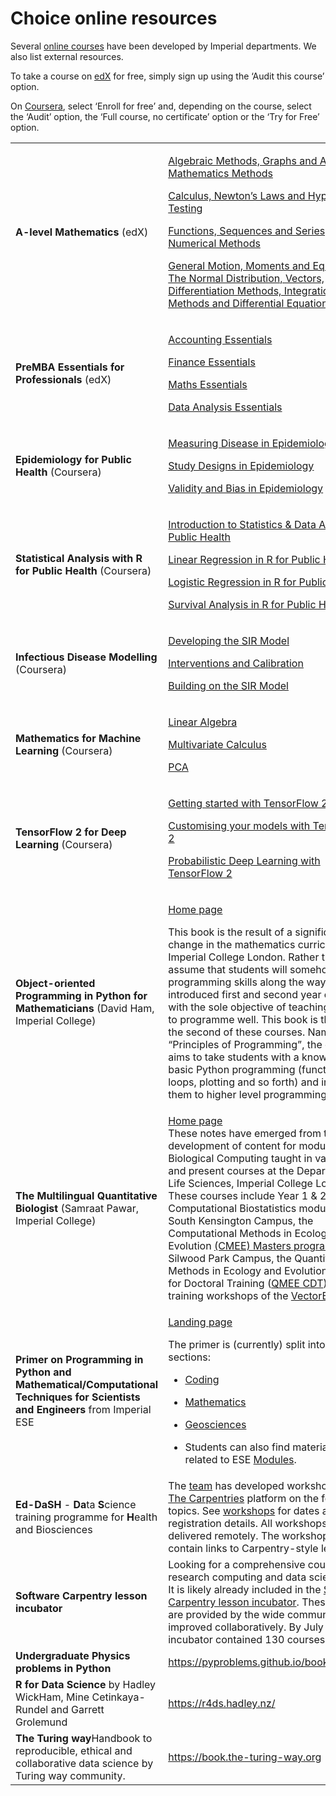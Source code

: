 # Choice online resources

Several [online
courses](https://www.imperial.ac.uk/students/success-guide/ug/effective-study/working-by-yourself/learning-online/online-courses/)
have been developed by Imperial departments. We also list external
resources.

To take a course on [edX](https://www.edx.org/school/imperialx) for
free, simply sign up using the ‘Audit this course’ option.

On [Coursera](https://www.coursera.org/imperial), select ‘Enroll for
free’ and, depending on the course, select the ‘Audit’ option, the ‘Full
course, no certificate’ option or the ‘Try for Free’ option.

<table>
<colgroup>
<col style="width: 38%" />
<col style="width: 61%" />
</colgroup>
<tr>
<td><strong>A-level Mathematics </strong>(edX)</td>
<td><p><a
href="https://www.edx.org/course/a-level-mathematics-for-year-12-course-1-algebraic">Algebraic
Methods, Graphs and Applied Mathematics Methods</a></p>
<p><a
href="https://www.edx.org/course/a-level-mathematics-for-year-12-course-2-calculus">Calculus,
Newton’s Laws and Hypothesis Testing</a></p>
<p><a
href="https://www.edx.org/course/a-level-mathematics-for-year-13-course-1-functions">Functions,
Sequences and Series, and Numerical Methods</a></p>
<p><a
href="https://www.edx.org/course/a-level-mathematics-for-year-13-course-2">General
Motion, Moments and Equilibrium, The Normal Distribution, Vectors,
Differentiation Methods, Integration Methods and Differential
Equations</a></p></td>
</tr>
<tr>
<td><strong>PreMBA Essentials for Professionals </strong>(edX)</td>
<td><p><a
href="https://www.edx.org/course/accounting-essentials">Accounting
Essentials</a></p>
<p><a href="https://www.edx.org/course/finance-essentials">Finance
Essentials</a></p>
<p><a href="https://www.edx.org/course/maths-essentials">Maths
Essentials</a></p>
<p><a href="https://www.edx.org/course/data-analysis-essentials">Data
Analysis Essentials</a></p></td>
</tr>
<tr>
<td><strong>Epidemiology for Public Health</strong> (Coursera)</td>
<td><p><a
href="https://www.coursera.org/learn/measuring-disease-epidemiology"><u>Measuring
Disease in Epidemiology</u></a></p>
<p><a
href="https://www.coursera.org/learn/study-designs-epidemiology"><u>Study
Designs in Epidemiology</u></a></p>
<p><a
href="https://www.coursera.org/learn/validity-bias-epidemiology"><u>Validity
and Bias in Epidemiology</u></a></p></td>
</tr>
<tr>
<td><strong>Statistical Analysis with R for Public Health</strong>
(Coursera)</td>
<td><p><a
href="https://www.coursera.org/learn/introduction-statistics-data-analysis-public-health">Introduction
to Statistics &amp; Data Analysis in Public Health</a></p>
<p><a
href="https://www.coursera.org/learn/linear-regression-r-public-health">Linear
Regression in R for Public Health</a></p>
<p><a
href="https://www.coursera.org/learn/logistic-regression-r-public-health">Logistic
Regression in R for Public Health</a></p>
<p><a
href="https://www.coursera.org/learn/survival-analysis-r-public-health">Survival
Analysis in R for Public Health</a></p></td>
</tr>
<tr>
<td><strong>Infectious Disease Modelling</strong> (Coursera)</td>
<td><p><a
href="https://www.coursera.org/learn/developing-the-sir-model"><u>Developing
the SIR Model</u></a></p>
<p><a
href="https://www.coursera.org/learn/interventions-and-calibration"><u>Interventions
and Calibration</u></a></p>
<p><a
href="https://www.coursera.org/learn/building-on-the-sir-model"><u>Building
on the SIR Model</u></a></p></td>
</tr>
<tr>
<td><strong>Mathematics for Machine Learning</strong> (Coursera)</td>
<td><p><a
href="https://www.coursera.org/learn/linear-algebra-machine-learning">Linear
Algebra</a></p>
<p><a
href="https://www.coursera.org/learn/multivariate-calculus-machine-learning">Multivariate
Calculus</a></p>
<p><a
href="https://www.coursera.org/learn/pca-machine-learning">PCA</a></p></td>
</tr>
<tr>
<td><strong>TensorFlow 2 for Deep Learning</strong> (Coursera)</td>
<td><p><a
href="https://www.coursera.org/learn/getting-started-with-tensor-flow2">Getting
started with TensorFlow 2</a></p>
<p><a
href="https://www.coursera.org/learn/customising-models-tensorflow2">Customising
your models with TensorFlow 2</a></p>
<p><a
href="https://www.coursera.org/learn/probabilistic-deep-learning-with-tensorflow2">Probabilistic
Deep Learning with TensorFlow 2</a></p></td>
</tr>
<tr>
<td><strong>Object-oriented Programming in Python for
Mathematicians</strong> (David Ham, Imperial College)</td>
<td><p><a href="https://object-oriented-python.github.io">Home
page</a></p>
<p>This book is the result of a significant change in the mathematics
curriculum at Imperial College London. Rather than assume that students
will somehow acquire programming skills along the way, we have
introduced first and second year courses with the sole objective of
teaching students to programme well. This book is the text for the
second of these courses. Named “Principles of Programming”, the course
aims to take students with a knowledge of basic Python programming
(functions, loops, plotting and so forth) and introduce them to higher
level programming concepts.</p></td>
</tr>
<tr>
<td><strong>The Multilingual Quantitative Biologist</strong> (Samraat
Pawar, Imperial College)</td>
<td><a href="https://mulquabio.github.io/MQB/intro.html">Home
page</a><br />
These notes have emerged from the development of content for modules on
Biological Computing taught in various past and present courses at the
Department of Life Sciences, Imperial College London. These courses
include Year 1 &amp; 2 Computational Biostatistics modules at the South
Kensington Campus, the Computational Methods in Ecology and Evolution <a
href="http://www.imperial.ac.uk/life-sciences/postgraduate/masters-courses/computational-methods-in-ecology-and-evolution/">(CMEE)
Masters program</a> at the Silwood Park Campus, the Quantitative Methods
in Ecology and Evolution Centre for Doctoral Training (<a
href="https://www.imperial.ac.uk/qmee-cdt/">QMEE CDT</a>), and the
training workshops of the <a href="http://vectorbite.org/">VectorBiTE
RCN</a>.</td>
</tr>
<tr>
<td><strong>Primer on Programming in Python and
Mathematical/Computational Techniques for Scientists and
Engineers</strong> from Imperial ESE</td>
<td><p><a
href="https://primer-computational-mathematics.github.io/book/intro.html">Landing
page</a></p>
<p>The primer is (currently) split into four sections:</p>
<ul>
<li><p><a
href="https://primer-computational-mathematics.github.io/book/b_coding/intro.html">Coding</a></p></li>
<li><p><a
href="https://primer-computational-mathematics.github.io/book/c_mathematics/intro.html">Mathematics</a></p></li>
<li><p><a
href="https://primer-computational-mathematics.github.io/book/d_geosciences/intro.html">Geosciences</a></p></li>
<li><p>Students can also find material closely related to ESE <a
href="https://primer-computational-mathematics.github.io/book/a_modules/intro.html">Modules</a>.</p></li>
</ul></td>
</tr>
<tr>
<td><strong>Ed-DaSH</strong> - <strong>Da</strong>ta
<strong>S</strong>cience training programme for <strong>H</strong>ealth
and Biosciences</td>
<td>The <a
href="https://edcarp.github.io/Ed-DaSH/ed_dash_team.html">team</a> has
developed workshops using <a href="https://carpentries.org/">The
Carpentries</a> platform on the following topics. See <a
href="https://edcarp.github.io/Ed-DaSH/workshops.html">workshops</a> for
dates and registration details. All workshops will be delivered
remotely. The workshop sites contain links to Carpentry-style
lessons.</td>
</tr>
<tr>
<td><strong>Software Carpentry lesson incubator</strong></td>
<td>Looking for a comprehensive course in a research computing and data
science topic. It is likely already included in the <a
href="https://carpentries.org/community-lessons/">Software Carpentry
lesson incubator</a>. These lessons are provided by the wide community
and improved collaboratively. By July 2022, the incubator contained 130
courses.</td>
</tr>
<tr>
<td><strong>Undergraduate Physics problems in Python</strong></td>
<td><a
href="https://pyproblems.github.io/book/intro.html">https://pyproblems.github.io/book/intro.html</a></td>
</tr>
<tr>
<td><strong>R for Data Science</strong> by Hadley WickHam, Mine
Cetinkaya-Rundel and Garrett Grolemund</td>
<td><a href="https://r4ds.hadley.nz/">https://r4ds.hadley.nz/</a></td>
</tr>
<tr>
<td><strong>The Turing way</strong>Handbook to reproducible, ethical and collaborative data science by Turing way community.</td>
<td><a href="https://book.the-turing-way.org/">https://book.the-turing-way.org</a></td>
</tr>
</table>
